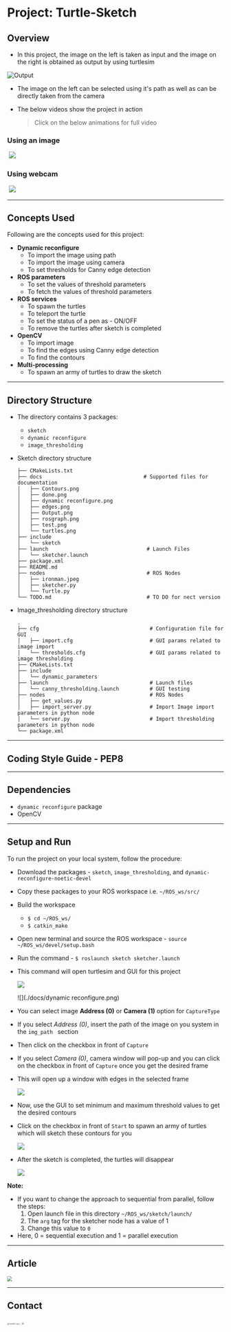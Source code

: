 # Project: Turtle-Sketch



## Overview

- In this project, the image on the left is taken as input and the image on the right is obtained as output by using turtlesim

![Output](./docs/Output.png)



- The image on the left can be selected using it's path as well as can be directly taken from the camera

- The below videos show the project in action

  > Click on the below animations for full video

### Using an image

​                                                                     [![](./docs/video.gif)](https://youtu.be/nKCuhRvWfk4)

### Using webcam 

​                                                                     [![](./docs/cam.gif)](https://youtu.be/nKCuhRvWfk4)



---



## Concepts Used

Following are the concepts used for this project:

- **Dynamic reconfigure**
  - To import  the image using path
  - To import the image using camera
  - To set thresholds for Canny edge detection 
- **ROS parameters** 
  - To set the values of threshold parameters
  - To fetch the  values of threshold parameters
- **ROS services** 
  - To spawn the turtles
  - To teleport the turtle
  - To set the status of a pen as - ON/OFF
  - To remove the turtles after sketch is completed
- **OpenCV**
  - To import image
  - To find the edges using Canny edge detection
  - To find the contours
- **Multi-processing** 
  - To spawn an army of turtles to draw the sketch



---



## Directory Structure

- The directory contains 3 packages:
  - `sketch`
  - `dynamic reconfigure`
  - `image_thresholding`

- Sketch directory structure

  ```
  ├── CMakeLists.txt
  ├── docs                                 # Supported files for documentation
  │   ├── Contours.png
  │   ├── done.png
  │   ├── dynamic reconfigure.png
  │   ├── edges.png
  │   ├── Output.png
  │   ├── rosgraph.png
  │   ├── test.png
  │   └── turtles.png
  ├── include
  │   └── sketch
  ├── launch                                # Launch Files
  │   └── sketcher.launch
  ├── package.xml
  ├── README.md
  ├── nodes                                 # ROS Nodes
  │   ├── ironman.jpeg
  │   ├── sketcher.py
  │   └── Turtle.py
  └── TODO.md                               # TO DO for nect version
  ```

- Image_thresholding directory structure

  ```
  .
  ├── cfg                                    # Configuration file for GUI
  │   ├── import.cfg                         # GUI params related to image import
  │   └── thresholds.cfg                     # GUI params related to image thresholding
  ├── CMakeLists.txt
  ├── include
  │   └── dynamic_parameters
  ├── launch                                 # Launch files 
  │   └── canny_thresholding.launch          # GUI testing
  ├── nodes                                  # ROS Nodes
  │   ├── get_values.py
  │   ├── import_server.py                   # Import Image import parameters in python node
  │   └── server.py                          # Import thresholding parameters in python node
  └── package.xml
  ```



---



## Coding Style Guide - PEP8



---



## Dependencies

- `dynamic reconfigure` package
- OpenCV



---



## Setup and Run

To run the project on your local system, follow the procedure:

- Download the packages - `sketch`, `image_thresholding`, and `dynamic-reconfigure-noetic-devel`
- Copy these packages to your ROS workspace i.e. `~/ROS_ws/src/`
- Build the workspace
  - `$ cd ~/ROS_ws/` 
  - `$ catkin_make`

- Open new terminal and source the ROS workspace - `source ~/ROS_ws/devel/setup.bash`

- Run the command - `$ roslaunch sketch sketcher.launch`

- This command will open turtlesim and GUI for this project

  ![](./docs/test.png)

  ![](./docs/dynamic reconfigure.png)



- You can select image **Address (0)** or **Camera (1)** option for `CaptureType`
- If you select *Address (0)*, insert the path of the image on you system in the `img_path ` section
- Then click on the checkbox in front of `Capture`

- If you select *Camera (0)*, camera window will pop-up and you can click on the checkbox in front of `Capture` once you get the desired frame

- This  will open up a window with edges in the selected frame

  ![](./docs/edges.png)

  

- Now, use the GUI to set minimum and maximum threshold values to get the desired contours

- Click on the checkbox in front of `Start` to spawn an army of turtles which will sketch these contours for you

  ![](./docs/turtles.png)

- After the sketch is completed, the turtles will disappear

  ![](./docs/done.png)



**Note:**

- If you want to change the approach to sequential from parallel, follow the steps:
  1. Open launch file in this directory `~/ROS_ws/sketch/launch/`
  2. The `arg` tag for the sketcher node has a value of 1
  3. Change this value to `0`
- Here, 0 = sequential execution and 1 = parallel execution



---



## Article

[<img src="https://cdn.mos.cms.futurecdn.net/xJGh6cXvC69an86AdrLD98-320-80.jpg" style="zoom: 70%;">](https://medium.com/@shilpajbhalerao/ros-turtlesim-playground-cbc867924a8)



---



## Contact

[<img src="./docs/linkedin_logo.png" alt="LinkedIn Logo" style="zoom: 25%;" />](https://www.linkedin.com/in/shilpaj-bhalerao/)[<img src="./docs/github_logo.png" style="zoom: 15%;">](https://github.com/Shilpaj1994) [<img src="./docs/youtube_logo.png" style="zoom: 35%;">](https://www.youtube.com/channel/UCucf49_Iau18mG5YFFCSpmw?view_as=subscriber)

